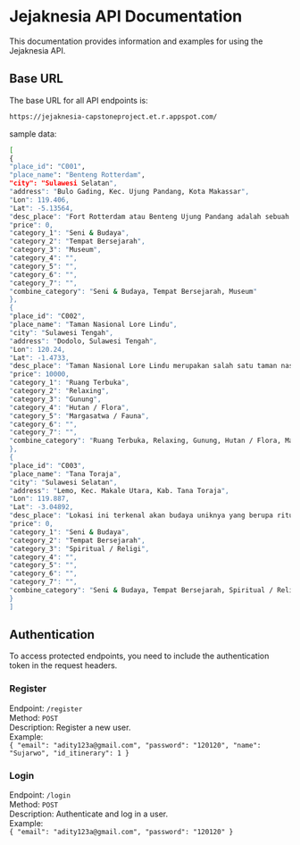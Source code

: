 # Jejaknesia API Documentation

This documentation provides information and examples for using the Jejaknesia API.

## Base URL

The base URL for all API endpoints is:<br>

```sh
https://jejaknesia-capstoneproject.et.r.appspot.com/
```

sample data:<br>

```sh
[
{
"place_id": "C001",
"place_name": "Benteng Rotterdam",
"city": "Sulawesi Selatan",
"address": "Bulo Gading, Kec. Ujung Pandang, Kota Makassar",
"Lon": 119.406,
"Lat": -5.13564,
"desc_place": "Fort Rotterdam atau Benteng Ujung Pandang adalah sebuah benteng peninggalan Kerajaan Gowa-Tallo.",
"price": 0,
"category_1": "Seni & Budaya",
"category_2": "Tempat Bersejarah",
"category_3": "Museum",
"category_4": "",
"category_5": "",
"category_6": "",
"category_7": "",
"combine_category": "Seni & Budaya, Tempat Bersejarah, Museum"
},
{
"place_id": "C002",
"place_name": "Taman Nasional Lore Lindu",
"city": "Sulawesi Tengah",
"address": "Dodolo, Sulawesi Tengah",
"Lon": 120.24,
"Lat": -1.4733,
"desc_place": "Taman Nasional Lore Lindu merupakan salah satu taman nasional di Indonesia yang terletak di provinsi Sulawesi Tengah.",
"price": 10000,
"category_1": "Ruang Terbuka",
"category_2": "Relaxing",
"category_3": "Gunung",
"category_4": "Hutan / Flora",
"category_5": "Margasatwa / Fauna",
"category_6": "",
"category_7": "",
"combine_category": "Ruang Terbuka, Relaxing, Gunung, Hutan / Flora, Margasatwa / Fauna"
},
{
"place_id": "C003",
"place_name": "Tana Toraja",
"city": "Sulawesi Selatan",
"address": "Lemo, Kec. Makale Utara, Kab. Tana Toraja",
"Lon": 119.887,
"Lat": -3.04892,
"desc_place": "Lokasi ini terkenal akan budaya uniknya yang berupa ritual pemakaman warga.",
"price": 0,
"category_1": "Seni & Budaya",
"category_2": "Tempat Bersejarah",
"category_3": "Spiritual / Religi",
"category_4": "",
"category_5": "",
"category_6": "",
"category_7": "",
"combine_category": "Seni & Budaya, Tempat Bersejarah, Spiritual / Religi"
}
]
```

## Authentication

To access protected endpoints, you need to include the authentication token in the request headers.

### Register

Endpoint: `/register`<br>
Method: `POST`<br>
Description: Register a new user.<br>
Example:<br>
`{
  "email": "adity123a@gmail.com",
  "password": "120120",
  "name": "Sujarwo",
  "id_itinerary": 1
}`

### Login

Endpoint: `/login`<br>
Method: `POST`<br>
Description: Authenticate and log in a user.<br>
Example:<br>
`{
  "email": "adity123a@gmail.com",
  "password": "120120"
}`
